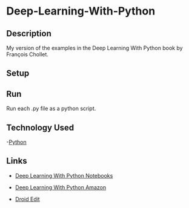 
# Deep-Learning-With-Python

## Description

My version of the examples in the Deep Learning With Python book by François Chollet.

## Setup

## Run

Run each .py file as a python script.

## Technology Used

-[Python](https://www.python.org/)

## Links

- [Deep Learning With Python Notebooks](https://github.com/fchollet/deep-learning-with-python-notebooks)

- [Deep Learning With Python Amazon](https://www.amazon.ca/dp/1617294438/ref=cm_sw_r_cp_apa_i_SfdjCb4CFBTJX)

- [Droid Edit](http://www.droidedit.com)
